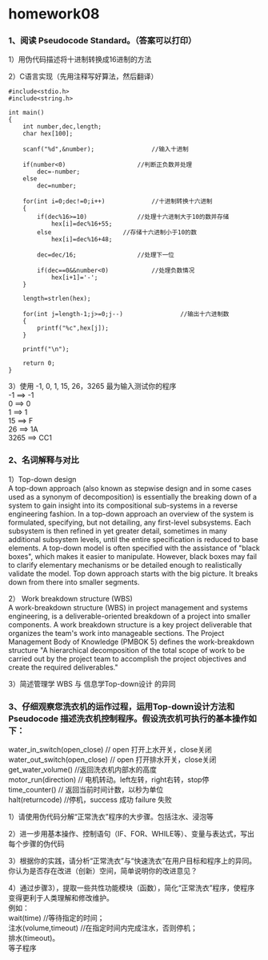 # homework08

### 1、阅读 Pseudocode Standard。（答案可以打印）

1）用伪代码描述将十进制转换成16进制的方法<br/>



2）C语言实现（先用注释写好算法，然后翻译）<br/>

    #include<stdio.h>
    #include<string.h>

    int main()
    {
	    int number,dec,length;
	    char hex[100];
	
	    scanf("%d",&number);				//输入十进制
	
	    if(number<0)					//判断正负数并处理 
		    dec=-number;
	    else
		    dec=number;
	
	    for(int i=0;dec!=0;i++)				//十进制转换十六进制 
	    {
		    if(dec%16>=10)				//处理十六进制大于10的数并存储 
			    hex[i]=dec%16+55;
		    else					//存储十六进制小于10的数 
			    hex[i]=dec%16+48;
		
		    dec=dec/16;					//处理下一位
		
		    if(dec==0&&number<0)			//处理负数情况 
			    hex[i+1]='-';
	    }
	
	    length=strlen(hex);
	
	    for(int j=length-1;j>=0;j--)		        //输出十六进制数 
	    {
		    printf("%c",hex[j]);
	    }
	
	    printf("\n");
	
	    return 0;
    }

3）使用 -1, 0, 1, 15, 26，3265 最为输入测试你的程序<br/>
-1  ==>  -1<br/>
0  ==>  0<br/>
1  ==>  1<br/>
15  ==> F <br/>
26  ==>  1A<br/>
3265  ==>  CC1<br/>

### 2、名词解释与对比

1）Top-down design<br/>
A top-down approach (also known as stepwise design and in some cases used as a synonym of decomposition) is essentially the breaking down of a system to gain insight into its compositional sub-systems in a reverse engineering fashion. In a top-down approach an overview of the system is formulated, specifying, but not detailing, any first-level subsystems. Each subsystem is then refined in yet greater detail, sometimes in many additional subsystem levels, until the entire specification is reduced to base elements. A top-down model is often specified with the assistance of "black boxes", which makes it easier to manipulate. However, black boxes may fail to clarify elementary mechanisms or be detailed enough to realistically validate the model. Top down approach starts with the big picture. It breaks down from there into smaller segments.

2） Work breakdown structure (WBS)<br/>
A work-breakdown structure (WBS) in project management and systems engineering, is a deliverable-oriented breakdown of a project into smaller components. A work breakdown structure is a key project deliverable that organizes the team's work into manageable sections. The Project Management Body of Knowledge (PMBOK 5) defines the work-breakdown structure "A hierarchical decomposition of the total scope of work to be carried out by the project team to accomplish the project objectives and create the required deliverables."

3）简述管理学 WBS 与 信息学Top-down设计 的异同<br/>


### 3、仔细观察您洗衣机的运作过程，运用Top-down设计方法和Pseudocode 描述洗衣机控制程序。假设洗衣机可执行的基本操作如下：

water_in_switch(open_close) // open 打开上水开关，close关闭<br/>
water_out_switch(open_close) // open 打开排水开关，close关闭<br/>
get_water_volume() //返回洗衣机内部水的高度<br/>
motor_run(direction) // 电机转动。left左转，right右转，stop停<br/>
time_counter() // 返回当前时间计数，以秒为单位<br/>
halt(returncode) //停机，success 成功 failure 失败<br/>

1）请使用伪代码分解“正常洗衣”程序的大步骤。包括注水、浸泡等<br/>

2）进一步用基本操作、控制语句（IF、FOR、WHILE等）、变量与表达式，写出每个步骤的伪代码<br/>

3）根据你的实践，请分析“正常洗衣”与“快速洗衣”在用户目标和程序上的异同。你认为是否存在改进（创新）空间，简单说明你的改进意见？<br/>

4）通过步骤3），提取一些共性功能模块（函数），简化“正常洗衣”程序，使程序变得更利于人类理解和修改维护。<br/>
例如：<br/>
wait(time) //等待指定的时间；<br/>
注水(volume,timeout) //在指定时间内完成注水，否则停机；<br/>
排水(timeout)。<br/>
等子程序<br/>


